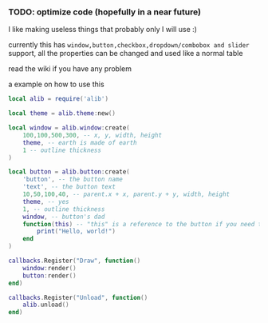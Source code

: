 ### TODO: optimize code (hopefully in a near future)
I like making useless things that probably only I will use :)

currently this has `window,button,checkbox,dropdown/combobox and slider` support, all the properties can be changed and used like a normal table

read the wiki if you have any problem

a example on how to use this
```lua
local alib = require('alib')

local theme = alib.theme:new()

local window = alib.window:create(
    100,100,500,300, -- x, y, width, height
    theme, -- earth is made of earth
    1 -- outline thickness
)

local button = alib.button:create(
    'button', -- the button name
    'text', -- the button text
    10,50,100,40, -- parent.x + x, parent.y + y, width, height
    theme, -- yes
    1, -- outline thickness
    window, -- button's dad
    function(this) -- "this" is a reference to the button if you need to access any value of it like text (or values if is a dropdown)
        print("Hello, world!")
    end
)

callbacks.Register("Draw", function()
    window:render()
    button:render()
end)

callbacks.Register("Unload", function()
    alib.unload()
end)
```